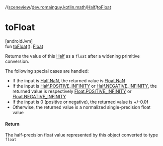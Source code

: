 //[sceneview](../../../index.md)/[dev.romainguy.kotlin.math](../index.md)/[Half](index.md)/[toFloat](to-float.md)

# toFloat

[androidJvm]\
fun [toFloat](to-float.md)(): [Float](https://kotlinlang.org/api/latest/jvm/stdlib/kotlin/-float/index.html)

Returns the value of this [Half](index.md) as a `float` after a widening primitive conversion.

The following special cases are handled:

- 
   If the input is [Half.NaN](-companion/-na-n.md), the returned value is [Float.NaN](https://kotlinlang.org/api/latest/jvm/stdlib/kotlin/-float/-na-n.html)
- 
   If the input is [Half.POSITIVE_INFINITY](-companion/-p-o-s-i-t-i-v-e_-i-n-f-i-n-i-t-y.md) or [Half.NEGATIVE_INFINITY](-companion/-n-e-g-a-t-i-v-e_-i-n-f-i-n-i-t-y.md), the returned value is respectively [Float.POSITIVE_INFINITY](https://kotlinlang.org/api/latest/jvm/stdlib/kotlin/-float/-p-o-s-i-t-i-v-e_-i-n-f-i-n-i-t-y.html) or [Float.NEGATIVE_INFINITY](https://kotlinlang.org/api/latest/jvm/stdlib/kotlin/-float/-n-e-g-a-t-i-v-e_-i-n-f-i-n-i-t-y.html)
- 
   If the input is 0 (positive or negative), the returned value is +/-0.0f
- 
   Otherwise, the returned value is a normalized single-precision float value

#### Return

The half-precision float value represented by this object converted to type `float`
